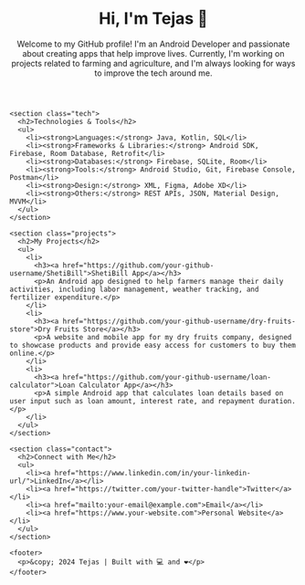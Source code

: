 <!DOCTYPE html>
<html lang="en">
<head>
  <meta charset="UTF-8">
  <meta name="viewport" content="width=device-width, initial-scale=1.0">
  <title>Tejas - GitHub Profile</title>
  <link href="https://fonts.googleapis.com/css2?family=Poppins:wght@400;600&display=swap" rel="stylesheet">
  <link rel="stylesheet" href="style.css">
</head>
<body>
  <div class="container">
    <header>
      <h1>Hi, I'm <span class="name">Tejas</span> 👋</h1>
      <p>Welcome to my GitHub profile! I'm an Android Developer and passionate about creating apps that help improve lives. Currently, I'm working on projects related to farming and agriculture, and I'm always looking for ways to improve the tech around me.</p>
    </header>

    <section class="tech">
      <h2>Technologies & Tools</h2>
      <ul>
        <li><strong>Languages:</strong> Java, Kotlin, SQL</li>
        <li><strong>Frameworks & Libraries:</strong> Android SDK, Firebase, Room Database, Retrofit</li>
        <li><strong>Databases:</strong> Firebase, SQLite, Room</li>
        <li><strong>Tools:</strong> Android Studio, Git, Firebase Console, Postman</li>
        <li><strong>Design:</strong> XML, Figma, Adobe XD</li>
        <li><strong>Others:</strong> REST APIs, JSON, Material Design, MVVM</li>
      </ul>
    </section>

    <section class="projects">
      <h2>My Projects</h2>
      <ul>
        <li>
          <h3><a href="https://github.com/your-github-username/ShetiBill">ShetiBill App</a></h3>
          <p>An Android app designed to help farmers manage their daily activities, including labor management, weather tracking, and fertilizer expenditure.</p>
        </li>
        <li>
          <h3><a href="https://github.com/your-github-username/dry-fruits-store">Dry Fruits Store</a></h3>
          <p>A website and mobile app for my dry fruits company, designed to showcase products and provide easy access for customers to buy them online.</p>
        </li>
        <li>
          <h3><a href="https://github.com/your-github-username/loan-calculator">Loan Calculator App</a></h3>
          <p>A simple Android app that calculates loan details based on user input such as loan amount, interest rate, and repayment duration.</p>
        </li>
      </ul>
    </section>

    <section class="contact">
      <h2>Connect with Me</h2>
      <ul>
        <li><a href="https://www.linkedin.com/in/your-linkedin-url/">LinkedIn</a></li>
        <li><a href="https://twitter.com/your-twitter-handle">Twitter</a></li>
        <li><a href="mailto:your-email@example.com">Email</a></li>
        <li><a href="https://www.your-website.com">Personal Website</a></li>
      </ul>
    </section>

    <footer>
      <p>&copy; 2024 Tejas | Built with 💻 and ❤️</p>
    </footer>
  </div>
</body>
</html>
